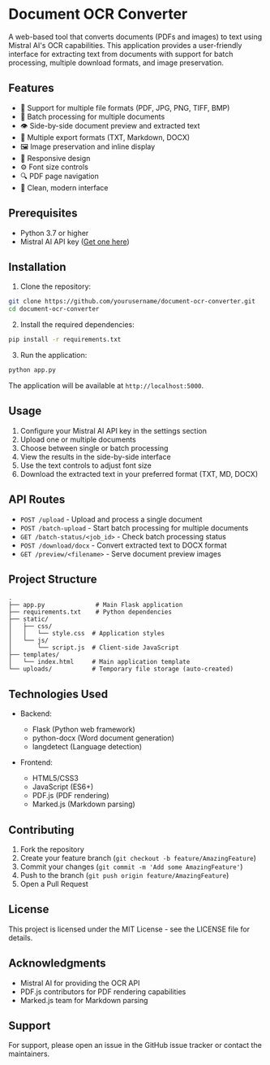# Document OCR Converter

A web-based tool that converts documents (PDFs and images) to text using Mistral AI's OCR capabilities. This application provides a user-friendly interface for extracting text from documents with support for batch processing, multiple download formats, and image preservation.

## Features

- 📄 Support for multiple file formats (PDF, JPG, PNG, TIFF, BMP)
- 🔄 Batch processing for multiple documents
- 👁️ Side-by-side document preview and extracted text
- 📝 Multiple export formats (TXT, Markdown, DOCX)
- 🖼️ Image preservation and inline display
- 📱 Responsive design
- ⚙️ Font size controls
- 🔍 PDF page navigation
- 🎨 Clean, modern interface

## Prerequisites

- Python 3.7 or higher
- Mistral AI API key ([Get one here](https://mistral.ai))

## Installation

1. Clone the repository:
```bash
git clone https://github.com/yourusername/document-ocr-converter.git
cd document-ocr-converter
```

2. Install the required dependencies:
```bash
pip install -r requirements.txt
```

3. Run the application:
```bash
python app.py
```

The application will be available at `http://localhost:5000`.

## Usage

1. Configure your Mistral AI API key in the settings section
2. Upload one or multiple documents
3. Choose between single or batch processing
4. View the results in the side-by-side interface
5. Use the text controls to adjust font size
6. Download the extracted text in your preferred format (TXT, MD, DOCX)

## API Routes

- `POST /upload` - Upload and process a single document
- `POST /batch-upload` - Start batch processing for multiple documents
- `GET /batch-status/<job_id>` - Check batch processing status
- `POST /download/docx` - Convert extracted text to DOCX format
- `GET /preview/<filename>` - Serve document preview images

## Project Structure

```
.
├── app.py              # Main Flask application
├── requirements.txt    # Python dependencies
├── static/
│   ├── css/
│   │   └── style.css  # Application styles
│   └── js/
│       └── script.js  # Client-side JavaScript
├── templates/
│   └── index.html     # Main application template
└── uploads/           # Temporary file storage (auto-created)
```

## Technologies Used

- Backend:
  - Flask (Python web framework)
  - python-docx (Word document generation)
  - langdetect (Language detection)
  
- Frontend:
  - HTML5/CSS3
  - JavaScript (ES6+)
  - PDF.js (PDF rendering)
  - Marked.js (Markdown parsing)

## Contributing

1. Fork the repository
2. Create your feature branch (`git checkout -b feature/AmazingFeature`)
3. Commit your changes (`git commit -m 'Add some AmazingFeature'`)
4. Push to the branch (`git push origin feature/AmazingFeature`)
5. Open a Pull Request

## License

This project is licensed under the MIT License - see the LICENSE file for details.

## Acknowledgments

- Mistral AI for providing the OCR API
- PDF.js contributors for PDF rendering capabilities
- Marked.js team for Markdown parsing

## Support

For support, please open an issue in the GitHub issue tracker or contact the maintainers.